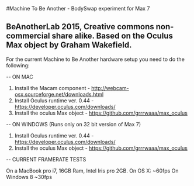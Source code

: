 #Machine To Be Another - BodySwap experiment for Max 7

BeAnotherLab 2015, Creative commons non-commercial share alike. Based on the Oculus Max object by Graham Wakefield.
--

For the current Machine to Be Another hardware setup you need to do the following:

--
ON MAC

1. Install the Macam component - http://webcam-osx.sourceforge.net/downloads.html
2. Install Oculus runtime ver. 0.44 - https://developer.oculus.com/downloads/
3. Install the oculus Max object - https://github.com/grrrwaaa/max_oculus

--
ON WINDOWS
(Runs only on 32 bit version of Max 7)

1. Install Oculus runtime ver. 0.44 - https://developer.oculus.com/downloads/
2. Install the oculus Max object - https://github.com/grrrwaaa/max_oculus

--
CURRENT FRAMERATE TESTS

On a MacBook pro i7, 16GB Ram, Intel Iris pro 2GB.
  On OS X: ~60fps
  On Windows 8 ~30fps
